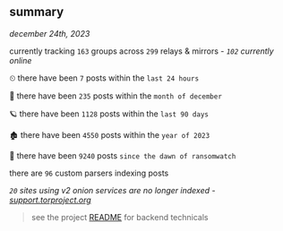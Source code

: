 
## summary
_december 24th, 2023_

currently tracking `163` groups across `299` relays & mirrors - _`102` currently online_

⏲ there have been `7` posts within the `last 24 hours`

🦈 there have been `235` posts within the `month of december`

🪐 there have been `1128` posts within the `last 90 days`

🏚 there have been `4550` posts within the `year of 2023`

🦕 there have been `9240` posts `since the dawn of ransomwatch`

there are `96` custom parsers indexing posts

_`20` sites using v2 onion services are no longer indexed - [support.torproject.org](https://support.torproject.org/onionservices/v2-deprecation/)_

> see the project [README](https://github.com/joshhighet/ransomwatch#ransomwatch--) for backend technicals

